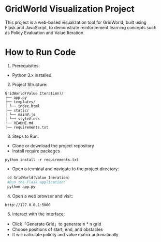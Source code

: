 # GridWorld Visualization Project
This project is a web-based visualization tool for GridWorld, built using Flask and JavaScript, to demonstrate reinforcement learning concepts such as Policy Evaluation and Value Iteration.

# How to Run Code
1. Prerequisites:
  * Python 3.x installed
2. Project Structure:
```
GridWorld(Value Iteration)/
├── app.py
├── templates/
│ └── index.html
|── static/
| └── mainV.js
| └── styleV.css
└── README.md
|── requirements.txt
```
3. Steps to Run:
* Clone or download the project repository
* Install require packages
```
python install -r requirements.txt
```
* Open a terminal and navigate to the project directory:
```python
 cd GridWorld(Value Ineration)
 #Run the Flask application:
 python app.py
```
4. Open a web browser and visit:
```
http://127.0.0.1:5000
```
5. Interact with the interface:
* Click「Generate Grid」to generate n * n grid
* Choose positions of start, end, and obstacles
* It will calculate policty and value matrix automatically
